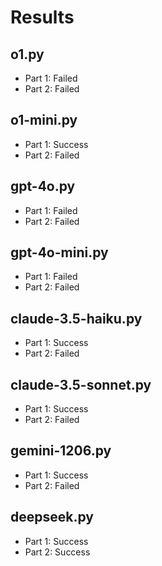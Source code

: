 # Results

## o1.py

- Part 1: Failed
- Part 2: Failed

## o1-mini.py

- Part 1: Success
- Part 2: Failed

## gpt-4o.py

- Part 1: Failed
- Part 2: Failed

## gpt-4o-mini.py

- Part 1: Failed
- Part 2: Failed

## claude-3.5-haiku.py

- Part 1: Success
- Part 2: Failed

## claude-3.5-sonnet.py

- Part 1: Success
- Part 2: Failed

## gemini-1206.py

- Part 1: Success
- Part 2: Failed

## deepseek.py

- Part 1: Success
- Part 2: Success
